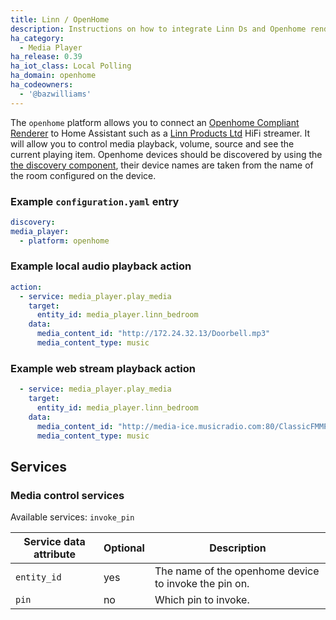 ```yaml
---
title: Linn / OpenHome
description: Instructions on how to integrate Linn Ds and Openhome renderers into Home Assistant.
ha_category:
  - Media Player
ha_release: 0.39
ha_iot_class: Local Polling
ha_domain: openhome
ha_codeowners:
  - '@bazwilliams'
---
```


The `openhome` platform allows you to connect an [Openhome Compliant Renderer](http://openhome.org/) to Home Assistant such as a [Linn Products Ltd](https://www.linn.co.uk) HiFi streamer. It will allow you to control media playback, volume, source and see the current playing item. Openhome devices should be discovered by using the [the discovery component](/integrations/discovery/), their device names are taken from the name of the room configured on the device.

### Example `configuration.yaml` entry

```yaml
discovery:
media_player:
  - platform: openhome
```

### Example local audio playback action

```yaml
action:
  - service: media_player.play_media
    target:
      entity_id: media_player.linn_bedroom
    data:
      media_content_id: "http://172.24.32.13/Doorbell.mp3"
      media_content_type: music
```

### Example web stream playback action

```yaml
  - service: media_player.play_media
    target:
      entity_id: media_player.linn_bedroom
    data:
      media_content_id: "http://media-ice.musicradio.com:80/ClassicFMMP3"
      media_content_type: music
```

## Services

### Media control services
Available services: `invoke_pin`

| Service data attribute | Optional | Description                                      |
| ---------------------- | -------- | ------------------------------------------------ |
| `entity_id`            |     yes | The name of the openhome device to invoke the pin on.|
| `pin`                  |      no | Which pin to invoke.                              |
